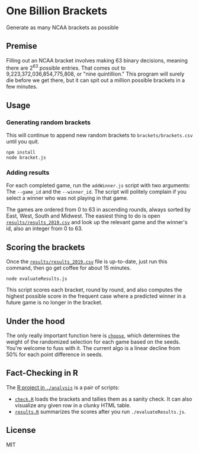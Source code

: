 # One Billion Brackets

Generate as many NCAA brackets as possible

## Premise

Filling out an NCAA bracket involves making 63 binary decisions, meaning there are 2<sup>63</sup> possible entries. That comes out to 9,223,372,036,854,775,808, or "nine quintillion." This program will surely die before we get there, but it can spit out a million possible brackets in a few minutes.

## Usage

### Generating random brackets

This will continue to append new random brackets to `brackets/brackets.csv` until you quit.

	npm install
	node bracket.js

### Adding results

For each completed game, run the `addWinner.js` script with two arguments: The `--game_id` and the `--winner_id`. The script will politely complain if you select a winner who was not playing in that game.

The games are ordered from 0 to 63 in ascending rounds, always sorted by East, West, South and Midwest. The easiest thing to do is open [`results/results_2019.csv`](results/results_2019.csv) and look up the relevant game and the winner's id, also an integer from 0 to 63.

## Scoring the brackets

Once the [`results/results_2019.csv`](results/results_2019.csv) file is up-to-date, just run this command, then go get coffee for about 15 minutes.

	node evaluateResults.js

This script scores each bracket, round by round, and also computes the highest possible score in the frequent case where a predicted winner in a future game is no longer in the bracket.

## Under the hood

The only really important function here is [`choose`](https://github.com/TimeMagazine/billion-brackets/blob/master/bracket.js#L31), which determines the weight of the randomized selection for each game based on the seeds. You're welcome to fuss with it. The current algo is a linear decline from 50% for each point difference in seeds. 

## Fact-Checking in R

The [R project in `./analysis`](analysis) is a pair of scripts:
+ [`check.R`](analysis/check.R) loads the brackets and tallies them as a sanity check. It can also visualize any given row in a clunky HTML table.
+ [`results.R`](analysis/results.R) summarizes the scores after you run `./evaluateResults.js`.

## License
MIT


